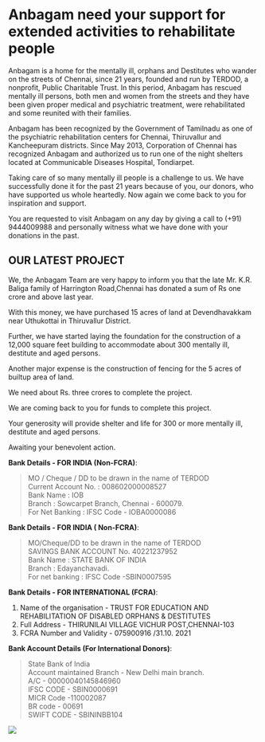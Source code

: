 # Anbagam need your support for extended activities to rehabilitate people

Anbagam is a home for the mentally ill, orphans and Destitutes who wander on the streets of Chennai, since 21 years, founded and run by TERDOD, a nonprofit, Public Charitable Trust. In this period, Anbagam has rescued mentally ill persons, both men and women from the streets and they have been given proper medical and psychiatric treatment, were rehabilitated and some reunited with their families.

Anbagam has been recognized by the Government of Tamilnadu as one of the psychiatric rehabilitation centers for Chennai, Thiruvallur and Kancheepuram districts. Since May 2013, Corporation of Chennai has recognized Anbagam and authorized us to run one of the night shelters located at Communicable Diseases Hospital, Tondiarpet.

Taking care of so many mentally ill people is a challenge to us. We have successfully done it for the past 21 years because of you, our donors, who have supported us whole heartedly. Now again we come back to you for inspiration and support.

You are requested to visit Anbagam on any day by giving a call to (+91) 9444009988 and personally witness what we have done with your donations in the past.

</section><section>
 
# OUR LATEST PROJECT

We, the Anbagam Team are very happy to inform you that the late Mr. K.R. Baliga family of Harrington Road,Chennai has donated a sum of Rs one crore and above last year.

With this money, we have purchased 15 acres of land at Devendhavakkam near Uthukottai in Thiruvallur District.

Further, we have started laying the foundation for the construction of a 12,000 square feet building to accommodate about 300 mentally ill, destitute and aged persons.

Another major expense is the construction of fencing for the 5 acres of builtup area of land.

We need about Rs. three crores to complete the project.

We are coming back to you for funds to complete this project.

Your generosity will provide shelter and life for 300 or more mentally ill, destitute and aged persons.

Awaiting your benevolent action.

</section><section>

**Bank Details - FOR INDIA (Non-FCRA)**:

> MO / Cheque / DD to be drawn in the name of TERDOD<br />
> Current Account No. : 008602000008527<br />
> Bank Name : IOB<br />
> Branch : Sowcarpet Branch, Chennai - 600079.<br />
> For Net Banking : IFSC Code - IOBA0000086

**Bank Details - FOR INDIA ( Non-FCRA)**:

> MO/Cheque/DD to be drawn in the name of TERDOD<br />
> SAVINGS BANK ACCOUNT No. 40221237952<br />
> Bank Name : STATE BANK OF INDIA<br />
> Branch : Edayanchavadi.<br />
> For net banking : IFSC Code -SBIN0007595

**Bank Details - FOR INTERNATIONAL (FCRA)**:

1. Name of the organisation - TRUST FOR EDUCATION AND REHABILITATION OF DISABLED ORPHANS & DESTITUTES
2. Full Address - THIRUNILAI VILLAGE VICHUR POST,CHENNAI-103
3. FCRA Number and Validity - 075900916 /31.10. 2021

**Bank Account Details (For International Donors)**:

> State Bank of India<br />
> Account maintained Branch -  New Delhi main branch.<br />
> A/C - 00000040145846960<br />
> IFSC CODE - SBIN0000691<br />
> MICR Code -110002087<br />
> BR code - 00691<br />
> SWIFT CODE - SBININBB104

</section><section>

<a href="%url%donate/"><img class="img-fluid img-max-300" src="%url%assets/anbagam-razorpay-qrcode.jpg" /></a>
